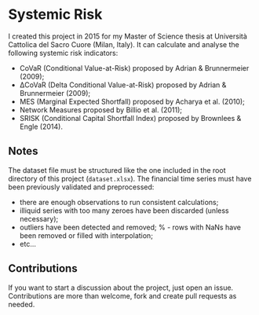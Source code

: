 # Systemic Risk

I created this project in 2015 for my Master of Science thesis at Università Cattolica del Sacro Cuore (Milan, Italy).
It can calculate and analyse the following systemic risk indicators:
* CoVaR (Conditional Value-at-Risk) proposed by Adrian & Brunnermeier (2009);
* ΔCoVaR (Delta Conditional Value-at-Risk) proposed by Adrian & Brunnermeier (2009);
* MES (Marginal Expected Shortfall) proposed by Acharya et al. (2010);
* Network Measures proposed by Billio et al. (2011);
* SRISK (Conditional Capital Shortfall Index) proposed by Brownlees & Engle (2014).

## Notes

The dataset file must be structured like the one included in the root directory of this project (`dataset.xlsx`). The financial time series must have been previously validated and preprocessed:
* there are enough observations to run consistent calculations;
* illiquid series with too many zeroes have been discarded (unless necessary);
* outliers have been detected and removed; % - rows with NaNs have been removed or filled with interpolation;
* etc...

## Contributions

If you want to start a discussion about the project, just open an issue.
Contributions are more than welcome, fork and create pull requests as needed.
